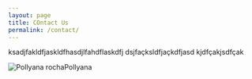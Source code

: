 ```yaml
---
layout: page
title: COntact Us
permalink: /contact/
---
```

ksadjfakldfjaskldfhasdjlfahdflaskdfj
dsjfaçksldfjaçkdfjasd
kjdfçakjsdfçak



![Pollyana rocha](https://scontent.cdninstagram.com/t51.2885-15/s320x320/e35/12950450_844897245609705_142379745_n.jpg?ig_cache_key=MTIzNTI1ODkzMjg1NjAyODgzMw%3D%3D.2)Pollyana